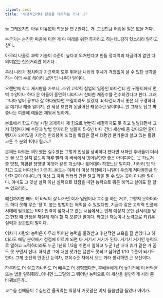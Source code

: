 ```yaml
---
layout: post
title: "부정적인거냐 현실을 직시하는 거냐..?"
---
```


늘 그래왔지만 아무 이유없이 학문을 연구한다는 거..그것만큼 허황된 일은 없을 거다..

누군가는 순진한 마음에 이런 게 다 미래를 위한 투자라고 하는데..감히 헛소리라 말하고 싶다..

아무리 나홀로 과학 기술이 수준이 높다고 외쳐댄다고 한들 정치력과 자금력이 없인 다 의미없는 헛짓거리란 얘기다..

우리 나라가 정치력과 자금력이 모두 뛰어난 나라라 후세가 걱정없이 살 수 있단 생각을 하는 이의 수를 헤아려 보면 답 나온단 말이다..

오랜만에 학교 게시판을 가보니..소위 고학력 실업의 일종인 바다건너 한 귀퉁이에서 면벽 수양이나 하다 온 이들이 홀연히 나타나서 신비한 캐꽁수를 전수하겠다고 한다..그래 그나마 영어 공부나 잘 하다왔다면 보람이라도 있겠지..바다건너가서 좋은 데 구경하다 온 얘기나 해줄 일이지..왠 세상 흐름과 동떨어진 캐꽁수란 말이더냐..안 그래도 덥고 짜증나는 여름에 애들은 재워서 뭣하게..

본토에서 학교 다닐 시절 과제하나 제 힘으로 변변히 해결하지도 못 하고 빌빌대면서 그저 학점따기에 수단과 방법 안가리던 넘들이 5-6년 바다 건너 세상에 좀 갔다오면 귤이 탱자가 되어있을 지언정 한라봉이 되었을 확률은 글쎄 태평양 한가운데 살고 있는 플랑크톤 수 분의 1이나 될까..?

본의든 타의든 의도했든 실수였든 그렇게 인생을 낭비하다 왔다면 새파란 후배들이 더러운 꼴 보고 살지 않도록 하루 빨리 이 바닥에서 벗어날만한 좋은 아이디어는 못 가르쳐 줄 망정, 허황된 장밋빛 미래와 같은 개소리나 읊어대야 하겠느냔 말이다. 차라리 입 닥치고 도로 바다건너 가든지..본토는 이제 더 이상 허접떼기 니덜이 우습게 쳐다볼만큼 만만한 곳이 아니다..더 이상 그 따위 엉터리 간판 달고 약을 팔 수 있는 곳이 아니란 말이다..아마도 그 옛날 실력 아닌 실력으로 학점을 따던 능력으로 뭐든 해먹고 살아도 잘 할 수 있으리라..

예전까지만 해도 이 바닥이 잘 나가면 회사 임원이나 교수를 하는 거고, 그렇지 못하더라도 하다 못해 무슨 '장'이 붙는 밥벌이는 해먹을 수 있었다만, 지금과 같은 고학력 인플레 시대에 필요없는 R&amp;D 인력이 넘쳐나고 있는 시점에서는 언제 예상치 못한 된서리를 맞고 한창 때 인생을 재설계 해야 할 지 모른단 말이다. 타고난 재능이나 노력으로 키워온 실력과 상관없이 말이다.

어차피 사람의 능력은 아무리 뛰어난 능력을 물려받고 후천적인 교육을 잘 받았다고 하더라도 해당 분야에서 정점에 이르게 되면 다 거기서 거기가 된다. 거기서 거기인 능력으로 일하고 노력하더라도 누군 1년의 1/3을 쉬면서 일하고 누군 1년 내내 휴가 같은 거 꿈도 못 꾸면서 산다. 하지만 그에 대한 댓가는 절반도 못되고 심하면 1/10 수준이 되기도 한다. 그게 순전히 인종간 능력차, 교육수준 차에서 오는 거라 생각하면 큰 오산이다.

하루라도 더 살고 하나라도 더 배우고 더 경험했다면, 후배들에게 더 늦기전에 이 바닥을 뜨는 법을 알려줘라..아니면 느그덜의 그 뛰어난 능력으로 이 세상을 살만하게 시리 좀 바꿔보든가..

교수들 선배들이 수십년간 울궈먹는 약장사 거짓말은 이제 들을만큼 들었다 아이가..


